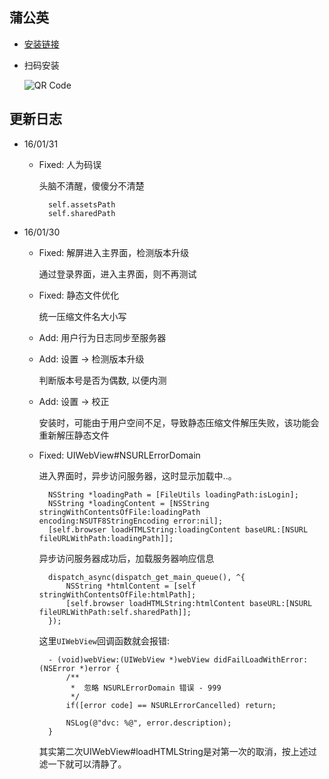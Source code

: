 
## 蒲公英

* [安装链接](http://www.pgyer.com/yh-i)
* 扫码安装

	![QR Code](http://static.pgyer.com/app/qrcode/yh-i)

## 更新日志

* 16/01/31

	* Fixed: 人为码误
	
		头脑不清醒，傻傻分不清楚
		
			self.assetsPath 
			self.sharedPath
		
* 16/01/30
	
	* Fixed: 解屏进入主界面，检测版本升级
	
		通过登录界面，进入主界面，则不再测试
		
	* Fixed: 静态文件优化
	
		统一压缩文件名大小写
	
	* Add: 用户行为日志同步至服务器
	* Add: 设置 -> 检测版本升级
		
		判断版本号是否为偶数, 以便内测
		
	* Add: 设置 -> 校正
	
		安装时，可能由于用户空间不足，导致静态压缩文件解压失败，该功能会重新解压静态文件
	
	* Fixed: UIWebView#NSURLErrorDomain
			
		进入界面时，异步访问服务器，这时显示加载中..。
		
			NSString *loadingPath = [FileUtils loadingPath:isLogin];
			NSString *loadingContent = [NSString stringWithContentsOfFile:loadingPath encoding:NSUTF8StringEncoding error:nil];
			[self.browser loadHTMLString:loadingContent baseURL:[NSURL fileURLWithPath:loadingPath]];
			
			
		异步访问服务器成功后，加载服务器响应信息
		
			dispatch_async(dispatch_get_main_queue(), ^{
				NSString *htmlContent = [self stringWithContentsOfFile:htmlPath];
				[self.browser loadHTMLString:htmlContent baseURL:[NSURL fileURLWithPath:self.sharedPath]];
			});
	
		这里`UIWebView`回调函数就会报错:
			
			- (void)webView:(UIWebView *)webView didFailLoadWithError:(NSError *)error {
			    /**
			     *  忽略 NSURLErrorDomain 错误 - 999
			     */
			    if([error code] == NSURLErrorCancelled) return;
			    
			    NSLog(@"dvc: %@", error.description);
			}
			
		其实第二次UIWebView#loadHTMLString是对第一次的取消，按上述过滤一下就可以清静了。
